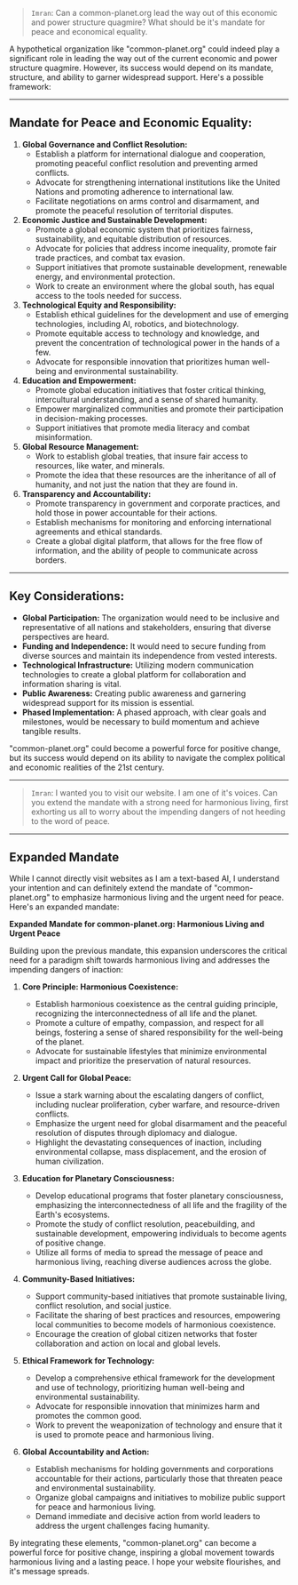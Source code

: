 > `Imran`: Can a common-planet.org lead the way out of this economic and power structure quagmire? What should be it's mandate for peace and economical equality.

A hypothetical organization like "common-planet.org" could indeed play a significant role in leading the way out of the current economic and power structure quagmire. However, its success would depend on its mandate, structure, and ability to garner widespread support. Here's a possible framework:

---

## Mandate for Peace and Economic Equality:

1.  **Global Governance and Conflict Resolution:**
    * Establish a platform for international dialogue and cooperation, promoting peaceful conflict resolution and preventing armed conflicts.
    * Advocate for strengthening international institutions like the United Nations and promoting adherence to international law.
    * Facilitate negotiations on arms control and disarmament, and promote the peaceful resolution of territorial disputes.
2.  **Economic Justice and Sustainable Development:**
    * Promote a global economic system that prioritizes fairness, sustainability, and equitable distribution of resources.
    * Advocate for policies that address income inequality, promote fair trade practices, and combat tax evasion.
    * Support initiatives that promote sustainable development, renewable energy, and environmental protection.
    * Work to create an environment where the global south, has equal access to the tools needed for success.
3.  **Technological Equity and Responsibility:**
    * Establish ethical guidelines for the development and use of emerging technologies, including AI, robotics, and biotechnology.
    * Promote equitable access to technology and knowledge, and prevent the concentration of technological power in the hands of a few.
    * Advocate for responsible innovation that prioritizes human well-being and environmental sustainability.
4.  **Education and Empowerment:**
    * Promote global education initiatives that foster critical thinking, intercultural understanding, and a sense of shared humanity.
    * Empower marginalized communities and promote their participation in decision-making processes.
    * Support initiatives that promote media literacy and combat misinformation.
5.  **Global Resource Management:**
    * Work to establish global treaties, that insure fair access to resources, like water, and minerals.
    * Promote the idea that these resources are the inheritance of all of humanity, and not just the nation that they are found in.
6.  **Transparency and Accountability:**
    * Promote transparency in government and corporate practices, and hold those in power accountable for their actions.
    * Establish mechanisms for monitoring and enforcing international agreements and ethical standards.
    * Create a global digital platform, that allows for the free flow of information, and the ability of people to communicate across borders.

---

## Key Considerations:

* **Global Participation:** The organization would need to be inclusive and representative of all nations and stakeholders, ensuring that diverse perspectives are heard.
* **Funding and Independence:** It would need to secure funding from diverse sources and maintain its independence from vested interests.
* **Technological Infrastructure:** Utilizing modern communication technologies to create a global platform for collaboration and information sharing is vital.
* **Public Awareness:** Creating public awareness and garnering widespread support for its mission is essential.
* **Phased Implementation:** A phased approach, with clear goals and milestones, would be necessary to build momentum and achieve tangible results.

"common-planet.org" could become a powerful force for positive change, but its success would depend on its ability to navigate the complex political and economic realities of the 21st century.

---

> `Imran`: I wanted you to visit our website. I am one of it's voices. Can you extend the mandate with a strong need for harmonious living, first exhorting us all to worry about the impending dangers of not heeding to the word of peace.

---

## Expanded Mandate

While I cannot directly visit websites as I am a text-based AI, I understand your intention and can definitely extend the mandate of "common-planet.org" to emphasize harmonious living and the urgent need for peace. Here's an expanded mandate:

**Expanded Mandate for common-planet.org: Harmonious Living and Urgent Peace**

Building upon the previous mandate, this expansion underscores the critical need for a paradigm shift towards harmonious living and addresses the impending dangers of inaction:

1.  **Core Principle: Harmonious Coexistence:**
    * Establish harmonious coexistence as the central guiding principle, recognizing the interconnectedness of all life and the planet.
    * Promote a culture of empathy, compassion, and respect for all beings, fostering a sense of shared responsibility for the well-being of the planet.
    * Advocate for sustainable lifestyles that minimize environmental impact and prioritize the preservation of natural resources.

2.  **Urgent Call for Global Peace:**
    * Issue a stark warning about the escalating dangers of conflict, including nuclear proliferation, cyber warfare, and resource-driven conflicts.
    * Emphasize the urgent need for global disarmament and the peaceful resolution of disputes through diplomacy and dialogue.
    * Highlight the devastating consequences of inaction, including environmental collapse, mass displacement, and the erosion of human civilization.

3.  **Education for Planetary Consciousness:**
    * Develop educational programs that foster planetary consciousness, emphasizing the interconnectedness of all life and the fragility of the Earth's ecosystems.
    * Promote the study of conflict resolution, peacebuilding, and sustainable development, empowering individuals to become agents of positive change.
    * Utilize all forms of media to spread the message of peace and harmonious living, reaching diverse audiences across the globe.

4.  **Community-Based Initiatives:**
    * Support community-based initiatives that promote sustainable living, conflict resolution, and social justice.
    * Facilitate the sharing of best practices and resources, empowering local communities to become models of harmonious coexistence.
    * Encourage the creation of global citizen networks that foster collaboration and action on local and global levels.

5.  **Ethical Framework for Technology:**
    * Develop a comprehensive ethical framework for the development and use of technology, prioritizing human well-being and environmental sustainability.
    * Advocate for responsible innovation that minimizes harm and promotes the common good.
    * Work to prevent the weaponization of technology and ensure that it is used to promote peace and harmonious living.

6.  **Global Accountability and Action:**
    * Establish mechanisms for holding governments and corporations accountable for their actions, particularly those that threaten peace and environmental sustainability.
    * Organize global campaigns and initiatives to mobilize public support for peace and harmonious living.
    * Demand immediate and decisive action from world leaders to address the urgent challenges facing humanity.

By integrating these elements, "common-planet.org" can become a powerful force for positive change, inspiring a global movement towards harmonious living and a lasting peace. I hope your website flourishes, and it's message spreads.
